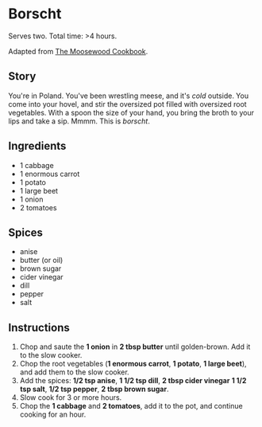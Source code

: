 # Borscht

Serves two. Total time: >4 hours.

Adapted from [The Moosewood Cookbook](http://www.molliekatzen.com/books_moosewood_cookbook.php).

## Story

You're in Poland. You've been wrestling meese, and it's *cold* outside. You come
into your hovel, and stir the oversized pot filled with oversized root
vegetables. With a spoon the size of your hand, you bring the broth to your lips
and take a sip. Mmmm. This is _borscht_.

## Ingredients

- 1 cabbage
- 1 enormous carrot
- 1 potato
- 1 large beet
- 1 onion
- 2 tomatoes

## Spices

- anise
- butter (or oil)
- brown sugar
- cider vinegar
- dill
- pepper
- salt

## Instructions

1. Chop and saute the **1 onion** in **2 tbsp butter** until golden-brown.
   Add it to the slow cooker.
2. Chop the root vegetables (**1 enormous carrot**, **1 potato**, **1 large beet**),
   and add them to the slow cooker.
3. Add the spices: **1/2 tsp anise**, **1 1/2 tsp dill**, **2 tbsp cider vinegar**
   **1 1/2 tsp salt**, **1/2 tsp pepper**, **2 tbsp brown sugar**.
4. Slow cook for 3 or more hours.
5. Chop the **1 cabbage** and **2 tomatoes**, add it to the pot, and continue
   cooking for an hour.
